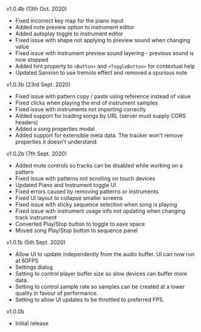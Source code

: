 v1.0.4b (13th Oct. 2020)

* Fixed incorrect key map for the piano input
* Added note preview option to instrument editor
* Added autoplay toggle to instrument editor
* Fixed issue with shape not applying to preview sound when changing value
* Fixed issue with instrument preview sound layering - previous sound is now stopped
* Added hint property to `<Button>` and `<ToggleButton>` for contextual help
* Updated Sanxion to use tremolo effect and removed a spurious note

v1.0.3b (23rd Sept. 2020)

* Fixed issue with pattern copy / paste using reference instead of value
* Fixed clicks when playing the end of instrument samples
* Fixed issue with instruments not importing correctly
* Added support for loading songs by URL (server must supply CORS headers)
* Added a song properties modal
* Added support for extensible meta data. The tracker won't remove properties it doesn't understand.

v1.0.2b (7th Sept. 2020)

* Added mute controls so tracks can be disabled while working on a pattern
* Fixed issue with patterns not scrolling on touch devices
* Updated Piano and Instrument toggle UI
* Fixed errors caused by removing patterns or instruments
* Fixed UI layout to collapse smaller screens
* Fixed issue with sticky sequence selection when song is playing
* Fixed issue with instrument usage info not updating when changing track instrument
* Converted Play/Stop button to toggle to save space
* Moved song Play/Stop button to sequence panel

v1.0.1b (5th Sept. 2020)

* Allow UI to update independently from the audio buffer. UI can now run at 60FPS
* Settings dialog
* Setting to control player buffer size so slow devices can buffer more data.
* Setting to control sample rate so samples can be created at a lower quality in favour of performance.
* Setting to allow UI updates to be throttled to preferred FPS.

v1.0.0b

* Initial release
